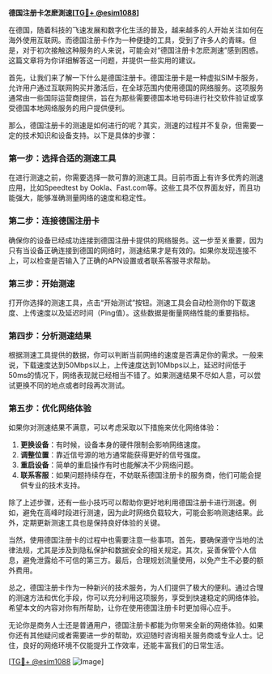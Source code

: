 **德国注册卡怎麽測速[[TG💪+ @esim1088](https://t.me/s/esim1088)]**

在德国，随着科技的飞速发展和数字化生活的普及，越来越多的人开始关注如何在海外使用互联网。而德国注册卡作为一种便捷的工具，受到了许多人的青睐。但是，对于初次接触这种服务的人来说，可能会对“德国注册卡怎麽測速”感到困惑。这篇文章将为你详细解答这一问题，并提供一些实用的建议。

首先，让我们来了解一下什么是德国注册卡。德国注册卡是一种虚拟SIM卡服务，允许用户通过互联网购买并激活后，在全球范围内使用德国的网络服务。这项服务通常由一些国际运营商提供，旨在为那些需要德国本地号码进行社交软件验证或享受德国本地网络服务的用户提供便利。

那么，德国注册卡的测速是如何进行的呢？其实，测速的过程并不复杂，但需要一定的技术知识和设备支持。以下是具体的步骤：

### **第一步：选择合适的测速工具**
在进行测速之前，你需要选择一款可靠的测速工具。目前市面上有许多优秀的测速应用，比如Speedtest by Ookla、Fast.com等。这些工具不仅界面友好，而且功能强大，能够准确测量网络的速度和稳定性。

### **第二步：连接德国注册卡**
确保你的设备已经成功连接到德国注册卡提供的网络服务。这一步至关重要，因为只有当设备正确连接到德国的网络时，测速结果才是有效的。如果你发现连接不上，可以检查是否输入了正确的APN设置或者联系客服寻求帮助。

### **第三步：开始测速**
打开你选择的测速工具，点击“开始测试”按钮。测速工具会自动检测你的下载速度、上传速度以及延迟时间（Ping值）。这些数据是衡量网络性能的重要指标。

### **第四步：分析测速结果**
根据测速工具提供的数据，你可以判断当前网络的速度是否满足你的需求。一般来说，下载速度达到50Mbps以上，上传速度达到10Mbps以上，延迟时间低于50ms的情况下，网络表现就已经相当不错了。如果测速结果不尽如人意，可以尝试更换不同的地点或者时段再次测试。

### **第五步：优化网络体验**
如果你对测速结果不满意，可以考虑采取以下措施来优化网络体验：
1. **更换设备**：有时候，设备本身的硬件限制会影响网络速度。
2. **调整位置**：靠近信号源的地方通常能获得更好的信号强度。
3. **重启设备**：简单的重启操作有时也能解决不少网络问题。
4. **联系客服**：如果问题持续存在，不妨联系德国注册卡的服务商，他们可能会提供专业的技术支持。

除了上述步骤，还有一些小技巧可以帮助你更好地利用德国注册卡进行测速。例如，避免在高峰时段进行测速，因为此时网络负载较大，可能会影响测速结果。此外，定期更新测速工具也是保持良好体验的关键。

当然，使用德国注册卡的过程中也需要注意一些事项。首先，要确保遵守当地的法律法规，尤其是涉及到隐私保护和数据安全的相关规定。其次，妥善保管个人信息，避免泄露给不可信的第三方。最后，合理规划流量使用，以免产生不必要的额外费用。

总之，德国注册卡作为一种新兴的技术服务，为人们提供了极大的便利。通过合理的测速方法和优化手段，你可以充分利用这项服务，享受到快速稳定的网络体验。希望本文的内容对你有所帮助，让你在使用德国注册卡时更加得心应手。

无论你是商务人士还是普通用户，德国注册卡都能为你带来全新的网络体验。如果你还有其他疑问或者需要进一步的帮助，欢迎随时咨询相关服务商或专业人士。记住，良好的网络环境不仅能提升工作效率，还能丰富我们的日常生活。

[[TG💪+ @esim1088](https://t.me/s/esim1088) ![Image](https://i.postimg.cc/4NQfJmqS/Snipaste-2025-05-13-00-14-12.png)]